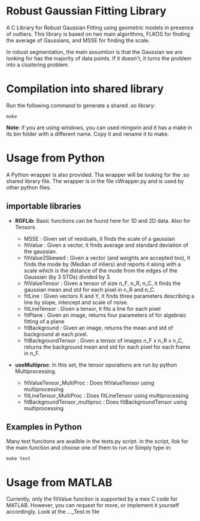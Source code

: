 # Robust Gaussian Fitting Library #
A C Library for Robust Gaussian Fitting using geometric models in presence of outliers. This library is based on two main algorithms, FLKOS for finding the average of Gaussians, and MSSE for finding the scale.

In robust segmentation, the main assumtion is that the Gaussian we are looking for has the majority of data points. If it doesn't, it turns the problem into a clustering problem.

# Compilation into shared library #
Run the following command to generate a shared .so library:
```
make
```
**Note**: if you are using windows, you can used mingwin and it has a make in its bin folder with a different name. Copy it and rename it to make.
# Usage from Python #
A Python wrapper is also provided. Tha wrapper will be looking for the .so shared library file. The wrapper is in the file cWrapper.py and is used by other python files.

## importable libraries ##
* __RGFLib__: Basic functions can be found here for 1D and 2D data. Also for Tensors.
	* MSSE : Given set of residuals, it finds the scale of a gaussian
	* fitValue : Given a vector, it finds average and standard deviation of the gaussian.
	* fitValue2Skewed : Given a vector (and weights are accepted too), it finds the mode by (Median of inliers) and reports it along with a scale which is the distance of the mode from the edges of the Gaussian (by 3 STDs) divided by 3.
	* fitValueTensor : Given a tensor of size n_F, n_R, n_C, it finds the gaussian mean and std for each pixel in n_R and n_C.
	* fitLine : Given vectors X and Y, it finds three parameters describing a line by slope, intercept and scale of noise.
	* fitLineTensor : Given a tensor, it fits a line for each pixel
	* fitPlane : Given an image, returns four parameters of for algebraic fitting of a plane
	* fitBackground : Given an image, returns the mean and std of background at each pixel.
	* fitBackgroundTensor : Given a tensor of images n_F x n_R x n_C, returns the background mean and std for each pixel for each frame in n_F.

* __useMultiproc__: In this set, the tensor oporations are run by python Multiprocessing.
	* fitValueTensor_MultiProc : Does fitValueTensor using multiprocessing
	* fitLineTensor_MultiProc : Does fitLineTensor using multiprocessing
	* fitBackgroundTensor_multiproc : Does fitBackgroundTensor using multiprocessing

## Examples in Python ##
Many test funcitons are availble in the tests.py script. in the script, llok for the main function and choose one of them to run or Simply type in:
```
make test
```
# Usage from MATLAB #
Currently, only the fitValue funciton is supported by a mex C code for MATLAB. However, you can request for more, or implement it yourself accordingly. Look at the ..._Test.m file
